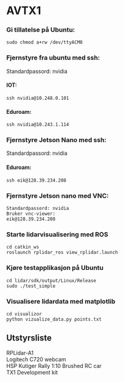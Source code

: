 # AVTX1

### Gi tillatelse på Ubuntu:

    sudo chmod a+rw /dev/ttyACM0

### Fjernstyre fra ubuntu med ssh:
Standardpassord: nvidia
#### IOT:
    ssh nvidia@10.248.0.101 
#### Eduroam:
    ssh nvidia@10.243.1.114
    
### Fjernstyre Jetson Nano med ssh:
Standardpassord: nvidia
#### Eduroam:
    ssh eik@128.39.234.208
### Fjernstyre Jetson nano med VNC:
    Standardpassord: nvidia
    Bruker vnc-viewer:
    eik@128.39.234.208
### Starte lidarvisualisering med ROS
    cd catkin_ws
    roslaunch rplidar_ros view_rplidar.launch
    
### Kjøre testapplikasjon på Ubuntu
    cd lidar/sdk/output/Linux/Release
    sudo ./test_simple
    
### Visualisere lidardata med matplotlib
    cd visualizor
    python vizualize_data.py points.txt
    
## Utstyrsliste
RPLidar-A1  
Logitech C720 webcam  
HSP Kutiger Rally 1:10 Brushed RC car  
TX1 Development kit  
